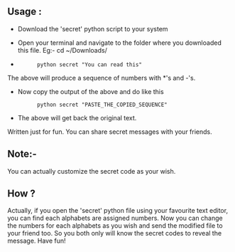 Usage :
--------

* Download the 'secret' python script to your system

* Open your terminal and navigate to the folder where you downloaded this file.
   Eg:- cd ~/Downloads/

*			python secret "You can read this"

The above will produce a sequence of numbers with *'s and -'s.

* Now copy the output of the above and do like this
			
			python secret "PASTE_THE_COPIED_SEQUENCE"

* The above will get back the original text.

Written just for fun. You can share secret messages with your friends.

Note:-
------

You can actually customize the secret code as your wish.

How ?
---
	
Actually, if you open the 'secret' python file using your favourite text editor, you can find each alphabets are assigned numbers.
Now you can change the numbers for each alphabets as you wish and send the modified file to your friend too. So you both only will know the secret codes to reveal the message. Have fun! 